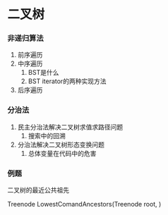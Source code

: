 # 二叉树

### 非递归算法

1. 前序遍历
2. 中序遍历
   1. BST是什么
   2. BST iterator的两种实现方法
3. 后序遍历

### 分治法

1. 民主分治法解决二叉树求值求路径问题
   1. 搜索中的回溯
2. 分治法解决二叉树形态变换问题
   1. 总体变量在代码中的危害

### 例题

二叉树的最近公共祖先

Treenode LowestComandAncestors(Treenode root, )

